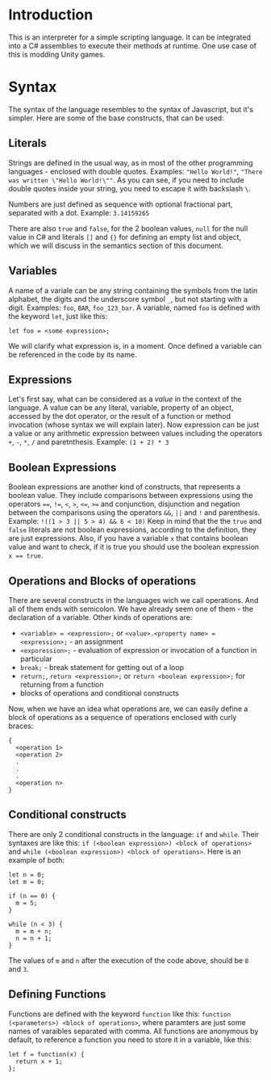 # Introduction
This is an interpreter for a simple scripting language. It can be integrated into a C# assemblies to execute their methods at runtime. One use case of this
is modding Unity games.

# Syntax
The syntax of the language resembles to the syntax of Javascript, but it's simpler. Here are some of the base constructs, that can be used:
## Literals
Strings are defined in the usual way, as in most of the other programming languages - enclosed with double quotes. Examples: `"Hello World!"`,
`"There was written \"Hello World!\""`. As you can see, if you need to include double quotes inside your string, you need to escape it with backslash `\`.

Numbers are just defined as sequence with optional fractional part, separated with a dot. Example: `3.14159265`

There are also `true` and `false`, for the 2 boolean values, `null` for the null value in C# and literals `[]` and `{}` for defining an empty list and object, which we will
discuss in the semantics section of this document.

## Variables
A name of a variale can be any string containing the symbols from the latin alphabet, the digits and the underscore symbol `_`, but not starting with a digit.
Examples: `foo`, `BAR`, `foo_123_bar`. A variable, named `foo` is defined with the keyword `let`, just like this: 

`let foo = <some expression>;`

We will clarify what expression is, in a moment. Once defined a variable can be referenced in the code by its name.

## Expressions
Let's first say, what can be considered as a *value* in the context of the language. A value can be any literal, variable, property of an object, accessed by the dot
operator, or the result of a function or method invocation (whose syntax we will explain later). Now expression can be just a value or any arithmetic expression between
values including the operators `+`, `-`, `*`, `/` and paretnthesis. Example: `(1 + 2) * 3`

## Boolean Expressions
Boolean expressions are another kind of constructs, that represents a boolean value. They include comparisons between expressions using the operators `==`, `!=`, `<`, `>`,
`<=`, `>=` and conjunction, disjunction and negation between the comparisons using the operators `&&`, `||` and `!` and parenthesis. Example: `!((1 > 3 || 5 > 4) && 6 < 10)`
Keep in mind that the the `true` and `false` literals are not boolean expressions, according to the definition, they are just expressions. Also, if you have a variable `x` 
that contains boolean value and want to check, if it is true you should use the boolean expression `x == true`.

## Operations and Blocks of operations
There are several constructs in the languages wich we call operations. And all of them ends with semicolon. We have already seem one of them - the declaration of a variable.
Other kinds of operations are:
* `<variable> = <expression>;` or `<value>.<property name> = <expression>;` - an assignment 
* `<exporession>;` - evaluation of expression or invocation of a function in particular 
* `break;` - break statement for getting out of a loop
* `return;`, `return <expression>;` or `return <boolean expression>;` for returning from a function
* blocks of operations and conditional constructs

Now, when we have an idea what operations are, we can easily define a block of operations as a sequence of operations enclosed with curly braces:
```
{ 
  <operation 1>
  <operation 2>
  .
  .
  .
  <operation n> 
}
```

## Conditional constructs
There are only 2 conditional constructs in the language: `if` and `while`. Their syntaxes are like this: `if (<boolean expression>) <block of operations>` and
`while (<boolean expression>) <block of operations>`.
Here is an example of both:
```
let n = 0;
let m = 0;

if (n == 0) {
  m = 5;
}

while (n < 3) {
  m = m + n;
  n = n + 1;
}
```
The values of `m` and `n` after the execution of the code above, should be `8` and `3`.

## Defining Functions
Functions are defined with the keyword `function` like this: `function (<parameters>) <block of operations>`, where paramters are just some names of varaibles separated with
comma. All functions are anonymous by default, to reference a function you need to store it in a variable, like this:
```
let f = function(x) {
  return x + 1;
};
```
